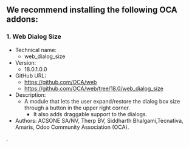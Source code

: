 ## We recommend installing the following OCA addons:

### 1. Web Dialog Size

* Technical name: 
  * web_dialog_size
* Version:
  * 18.0.1.0.0
* GitHub URL: 
  * https://github.com/OCA/web
  * https://github.com/OCA/web/tree/18.0/web_dialog_size
* Description:
  * A module that lets the user expand/restore the dialog box size through a button in the upper right corner. 
    * It also adds draggable support to the dialogs.
* Authors: ACSONE SA/NV, Therp BV, Siddharth Bhalgami,Tecnativa, Amaris, Odoo Community Association (OCA).

.

